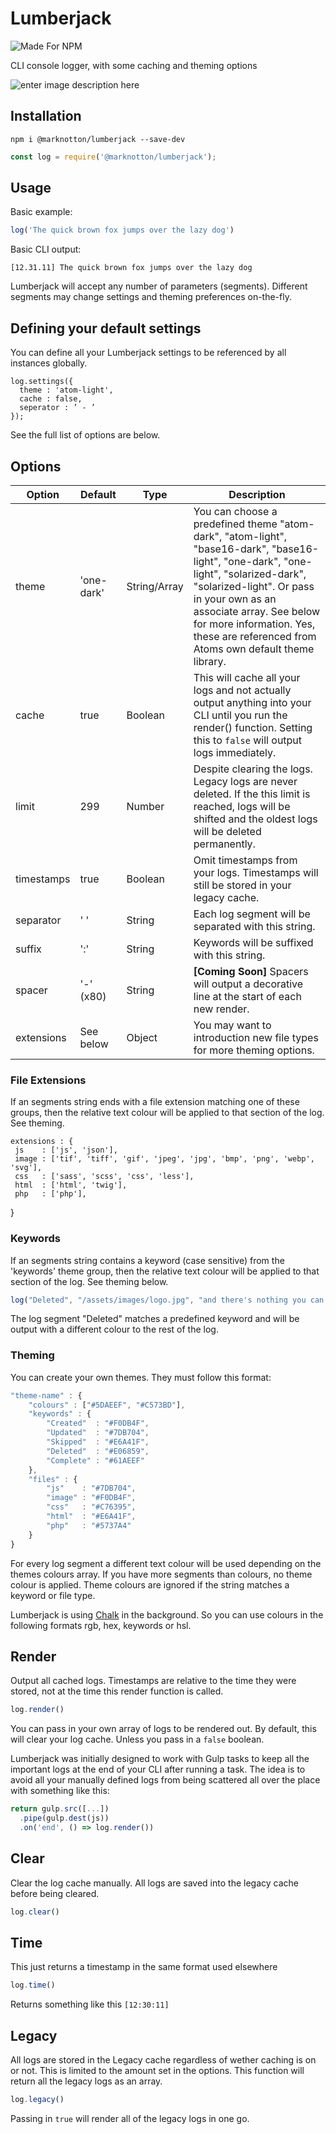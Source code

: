 # Lumberjack

![Made For NPM](https://img.shields.io/badge/Made%20for-NPM-orange.svg)

CLI console logger, with some caching and theming options

![enter image description here](https://i.imgur.com/uaRWd0i.jpg)

## Installation
```
npm i @marknotton/lumberjack --save-dev
```
```js
const log = require('@marknotton/lumberjack');
```

## Usage

Basic example:
```js
log('The quick brown fox jumps over the lazy dog')
```
Basic CLI output:
```
[12.31.11] The quick brown fox jumps over the lazy dog
```

Lumberjack will accept any number of parameters (segments). Different segments may change settings and theming preferences on-the-fly.

## Defining your default settings

You can define all your Lumberjack settings to be referenced by all instances globally.
```
log.settings({
  theme : 'atom-light',
  cache : false,
  seperator : ’ - ’
});
```
See the full list of options are below.

## Options
| Option | Default | Type | Description
|--|--|--|--
| theme      | 'one-dark' | String/Array | You can choose a predefined theme "atom-dark", "atom-light", "base16-dark", "base16-light", "one-dark", "one-light", "solarized-dark", "solarized-light". Or pass in your own as an associate array. See below for more information. Yes, these are referenced from Atoms own default theme library.
| cache      | true | Boolean | This will cache all your logs and not actually output anything into your CLI until you run the render() function. Setting this to `false` will output logs immediately.
| limit      | 299 | Number | Despite clearing the logs. Legacy logs are never deleted. If the this limit is reached, logs will be shifted and the oldest logs will be deleted permanently.
| timestamps | true | Boolean | Omit timestamps from your logs. Timestamps will still be stored in your legacy cache.
| separator  | ' ' | String | Each log segment will be separated with this string.
| suffix     | ':' | String | Keywords will be suffixed with this string.
| spacer     | '-' (x80) | String | **[Coming Soon]** Spacers will output a decorative line at the start of each new render.
| extensions | See below | Object | You may want to introduction new file types for more theming options.

### File Extensions

If an segments string ends with a file extension matching one of these groups, then the relative text colour will be applied to that section of the log. See theming.

	extensions : {
	 js    : ['js', 'json'],
	 image : ['tif', 'tiff', 'gif', 'jpeg', 'jpg', 'bmp', 'png', 'webp', 'svg'],
	 css   : ['sass', 'scss', 'css', 'less'],
	 html  : ['html', 'twig'],
	 php   : ['php'],
 }

### Keywords

If an segments string contains a keyword (case sensitive) from the 'keywords' theme group, then the relative text colour will be applied to that section of the log. See theming below.

```js
log("Deleted", "/assets/images/logo.jpg", "and there's nothing you can do about it!")
```
The log segment "Deleted" matches a predefined keyword and will be output with a different colour to the rest of the log.

### Theming

You can create your own themes. They must follow this format:
```js
"theme-name" : {
	"colours" : ["#5DAEEF", "#C573BD"],
	"keywords" : {
		"Created"  : "#F0DB4F",
		"Updated"  : "#7DB704",
		"Skipped"  : "#E6A41F",
		"Deleted"  : "#E06859",
		"Complete" : "#61AEEF"
	},
	"files" : {
		"js"    : "#7DB704",
		"image" : "#F0DB4F",
		"css"   : "#C76395",
		"html"  : "#E6A41F",
		"php"   : "#5737A4"
	}
}
```

For every log segment a different text colour will be used depending on the themes colours array. If you have more segments than colours, no theme colour is applied. Theme colours are ignored if the string matches a keyword or file type.  

Lumberjack is using [Chalk](https://www.npmjs.com/package/chalk) in the background. So you can use colours in the following formats rgb, hex, keywords or hsl.

## Render

Output all cached logs. Timestamps are relative to the time they were stored, not at the time this render function is called.

```js
log.render()
```

You can pass in your own array of logs to be rendered out. By default, this will clear your log cache. Unless you pass in a `false` boolean.

Lumberjack was initially designed to work with Gulp tasks to keep all the important logs at the end of your CLI after running a task. The idea is to avoid all your manually defined logs from being scattered all over the place with something like this:

```js
return gulp.src([...])
  .pipe(gulp.dest(js))
  .on('end', () => log.render())
```

## Clear

Clear the log cache manually. All logs are saved into the legacy cache before being cleared.
```js
log.clear()
```

## Time

This just returns a timestamp in the same format used elsewhere
```js
log.time()
```
Returns something like this ```[12:30:11]```

## Legacy

All logs are stored in the Legacy cache regardless of wether caching is on or not. This is limited to the amount set in the options. This function will return all the legacy logs as an array.
```js
log.legacy()
```
Passing in `true`  will render all of the legacy logs in one go.
